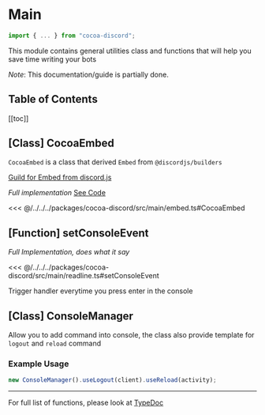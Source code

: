 # Main

```ts
import { ... } from "cocoa-discord";
```

This module contains general utilities class and functions that will help you
save time writing your bots

_Note_: This documentation/guide is partially done.

## Table of Contents

[[toc]]

## [Class] CocoaEmbed

`CocoaEmbed` is a class that derived `Embed` from `@discordjs/builders`

[Guild for Embed from discord.js](https://discordjs.guide/popular-topics/embeds.html#embed-preview)

_Full implementation_ [See Code](https://github.com/Leomotors/cocoa-discord/blob/main/src/main/embed.ts)

<<< @/../../../packages/cocoa-discord/src/main/embed.ts#CocoaEmbed

## [Function] setConsoleEvent

_Full Implementation, does what it say_

<<< @/../../../packages/cocoa-discord/src/main/readline.ts#setConsoleEvent

Trigger handler everytime you press enter in the console

## [Class] ConsoleManager

Allow you to add command into console, the class also provide template for
`logout` and `reload` command

### Example Usage

```ts
new ConsoleManager().useLogout(client).useReload(activity);
```

---

For full list of functions, please look at [TypeDoc](https://leomotors.github.io/cocoa-discord/typedoc/)
